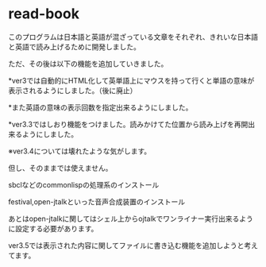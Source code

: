 # read-book
このプログラムは日本語と英語が混ざっている文章をそれぞれ、きれいな日本語と英語で読み上げるために開発しました。

ただ、その後は以下の機能を追加していきました。

*ver3では自動的にHTML化して英単語上にマウスを持って行くと単語の意味が表示されるようにしました。（後に廃止）

*また英語の意味の表示回数を指定出来るようにしました。

*ver3.3ではしおり機能をつけました。読みかけてた位置から読み上げを再開出来るようにしました。

※ver3.4については壊れたような気がします。

但し、そのままでは使えません。

sbclなどのcommonlispの処理系のインストール

festival,open-jtalkといった音声合成装置のインストール

あとはopen-jtalkに関してはシェル上からojtalkでワンライナー実行出来るように設定する必要があります。

ver3.5では表示された内容に関してファイルに書き込む機能を追加しようと考えてます。
